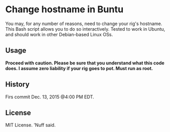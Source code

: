 # Change hostname in Buntu 

You may, for any number of reasons, need to change your rig's hostname. This Bash script allows you to do so interactively. Tested to work in Ubuntu, and should work in other Debian-based Linux OSs. 

## Usage 

**Proceed with caution. Please be sure that you understand what this code does. I assume zero liability if your rig goes to pot. Must run as root.** 

## History 

Firs commit Dec. 13, 2015 @4:00 PM EDT. 

## License 

MIT License. 'Nuff said. 
